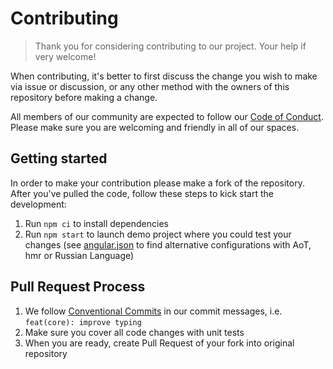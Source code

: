 # Contributing

> Thank you for considering contributing to our project. Your help if very welcome!

When contributing, it's better to first discuss the change you wish to make via issue or discussion, or any other method with the owners of this repository before making a change.

All members of our community are expected to follow our [Code of Conduct](CODE_OF_CONDUCT.md).
Please make sure you are welcoming and friendly in all of our spaces.

## Getting started

In order to make your contribution please make a fork of the repository. After you've pulled
the code, follow these steps to kick start the development:

1. Run `npm ci` to install dependencies
2. Run `npm start` to launch demo project where you could test your changes (see [angular.json](angular.json) to find alternative configurations with AoT, hmr or Russian Language)

## Pull Request Process

1. We follow [Conventional Commits](https://www.conventionalcommits.org/en/v1.0.0-beta.4/)
   in our commit messages, i.e. `feat(core): improve typing`
2. Make sure you cover all code changes with unit tests
3. When you are ready, create Pull Request of your fork into original repository

